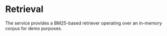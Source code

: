 # Retrieval

The service provides a BM25-based retriever operating over an in-memory corpus for demo purposes.
